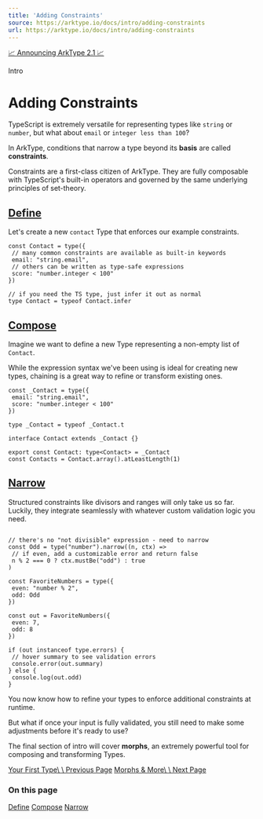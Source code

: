 ```yaml
---
title: 'Adding Constraints'
source: https://arktype.io/docs/intro/adding-constraints
url: https://arktype.io/docs/intro/adding-constraints
---
```


[📈 Announcing ArkType 2.1 📈](https://arktype.io/docs/blog/2.1)

Intro

# Adding Constraints

TypeScript is extremely versatile for representing types like `string` or `number`, but what about `email` or
`integer less than 100`?

In ArkType, conditions that narrow a type beyond its **basis** are called **constraints**.

Constraints are a first-class citizen of ArkType. They are fully composable with TypeScript's built-in operators and
governed by the same underlying principles of set-theory.

## [Define](https://arktype.io/docs/intro/adding-constraints#define)

Let's create a new `contact` Type that enforces our example constraints.

```
const Contact = type({
 // many common constraints are available as built-in keywords
 email: "string.email",
 // others can be written as type-safe expressions
 score: "number.integer < 100"
})

// if you need the TS type, just infer it out as normal
type Contact = typeof Contact.infer
```

## [Compose](https://arktype.io/docs/intro/adding-constraints#compose)

Imagine we want to define a new Type representing a non-empty list of `Contact`.

While the expression syntax we've been using is ideal for creating new types, chaining is a great way to refine or
transform existing ones.

```
const _Contact = type({
 email: "string.email",
 score: "number.integer < 100"
})

type _Contact = typeof _Contact.t

interface Contact extends _Contact {}

export const Contact: type<Contact> = _Contact
const Contacts = Contact.array().atLeastLength(1)
```

## [Narrow](https://arktype.io/docs/intro/adding-constraints#narrow)

Structured constraints like divisors and ranges will only take us so far. Luckily, they integrate seamlessly with
whatever custom validation logic you need.

```

// there's no "not divisible" expression - need to narrow
const Odd = type("number").narrow((n, ctx) =>
 // if even, add a customizable error and return false
 n % 2 === 0 ? ctx.mustBe("odd") : true
)

const FavoriteNumbers = type({
 even: "number % 2",
 odd: Odd
})

const out = FavoriteNumbers({
 even: 7,
 odd: 8
})

if (out instanceof type.errors) {
 // hover summary to see validation errors
 console.error(out.summary)
} else {
 console.log(out.odd)
}
```

You now know how to refine your types to enforce additional constraints at runtime.

But what if once your input is fully validated, you still need to make some adjustments before it's ready to use?

The final section of intro will cover **morphs**, an extremely powerful tool for composing and transforming Types.

[Your First Type\\ \\ Previous Page](https://arktype.io/docs/intro/your-first-type)
[Morphs & More\\ \\ Next Page](https://arktype.io/docs/intro/morphs-and-more)

### On this page

[Define](https://arktype.io/docs/intro/adding-constraints#define)
[Compose](https://arktype.io/docs/intro/adding-constraints#compose)
[Narrow](https://arktype.io/docs/intro/adding-constraints#narrow)
